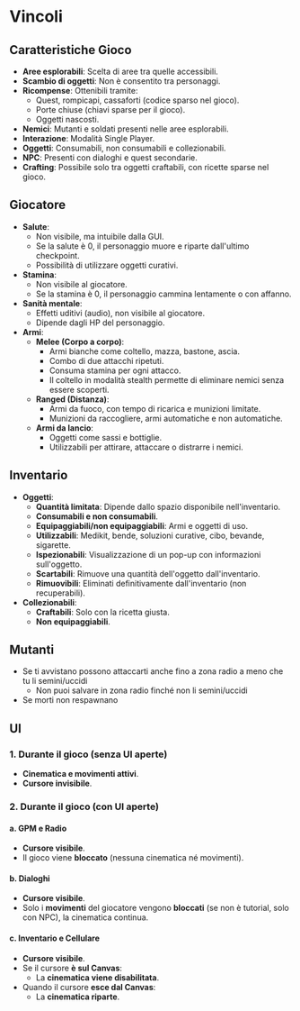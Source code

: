 # Vincoli

## Caratteristiche Gioco
- **Aree esplorabili**: Scelta di aree tra quelle accessibili.
- **Scambio di oggetti**: Non è consentito tra personaggi.
- **Ricompense**: Ottenibili tramite:
  - Quest, rompicapi, cassaforti (codice sparso nel gioco).
  - Porte chiuse (chiavi sparse per il gioco).
  - Oggetti nascosti.
- **Nemici**: Mutanti e soldati presenti nelle aree esplorabili.
- **Interazione**: Modalità Single Player.
- **Oggetti**: Consumabili, non consumabili e collezionabili.
- **NPC**: Presenti con dialoghi e quest secondarie.
- **Crafting**: Possibile solo tra oggetti craftabili, con ricette sparse nel gioco.

## Giocatore
- **Salute**:
  - Non visibile, ma intuibile dalla GUI.
  - Se la salute è 0, il personaggio muore e riparte dall'ultimo checkpoint.
  - Possibilità di utilizzare oggetti curativi.
- **Stamina**:
  - Non visibile al giocatore.
  - Se la stamina è 0, il personaggio cammina lentamente o con affanno.
- **Sanità mentale**:
  - Effetti uditivi (audio), non visibile al giocatore.
  - Dipende dagli HP del personaggio.
- **Armi**:
  - **Melee (Corpo a corpo)**:
    - Armi bianche come coltello, mazza, bastone, ascia.
    - Combo di due attacchi ripetuti.
    - Consuma stamina per ogni attacco.
    - Il coltello in modalità stealth permette di eliminare nemici senza essere scoperti.
  - **Ranged (Distanza)**:
    - Armi da fuoco, con tempo di ricarica e munizioni limitate.
    - Munizioni da raccogliere, armi automatiche e non automatiche.
  - **Armi da lancio**:
    - Oggetti come sassi e bottiglie.
    - Utilizzabili per attirare, attaccare o distrarre i nemici.

## Inventario
- **Oggetti**:
  - **Quantità limitata**: Dipende dallo spazio disponibile nell'inventario.
  - **Consumabili e non consumabili**.
  - **Equipaggiabili/non equipaggiabili**: Armi e oggetti di uso.
  - **Utilizzabili**: Medikit, bende, soluzioni curative, cibo, bevande, sigarette.
  - **Ispezionabili**: Visualizzazione di un pop-up con informazioni sull'oggetto.
  - **Scartabili**: Rimuove una quantità dell'oggetto dall'inventario.
  - **Rimuovibili**: Eliminati definitivamente dall'inventario (non recuperabili).
- **Collezionabili**:
  - **Craftabili**: Solo con la ricetta giusta.
  - **Non equipaggiabili**.

## Mutanti
- Se ti avvistano possono attaccarti anche fino a zona radio a meno che tu li semini/uccidi
  - Non puoi salvare in zona radio finché non li semini/uccidi
- Se morti non respawnano

## UI 

### 1. Durante il gioco (senza UI aperte)
- **Cinematica e movimenti attivi**.
- **Cursore invisibile**.

### 2. Durante il gioco (con UI aperte)

  #### a. **GPM e Radio**
  - **Cursore visibile**.
  - Il gioco viene **bloccato** (nessuna cinematica né movimenti).

  #### b. **Dialoghi**
  - **Cursore visibile**.
  - Solo i **movimenti** del giocatore vengono **bloccati** (se non è tutorial, solo con NPC), la cinematica continua.

  #### c. **Inventario e Cellulare**
  - **Cursore visibile**.
  - Se il cursore **è sul Canvas**:
    - La **cinematica viene disabilitata**.
  - Quando il cursore **esce dal Canvas**:
    - La **cinematica riparte**.